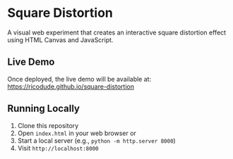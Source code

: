 # Square Distortion

A visual web experiment that creates an interactive square distortion effect using HTML Canvas and JavaScript.

## Live Demo
Once deployed, the live demo will be available at: https://ricodude.github.io/square-distortion

## Running Locally
1. Clone this repository
2. Open `index.html` in your web browser
   or
3. Start a local server (e.g., `python -m http.server 8000`)
4. Visit `http://localhost:8000`
